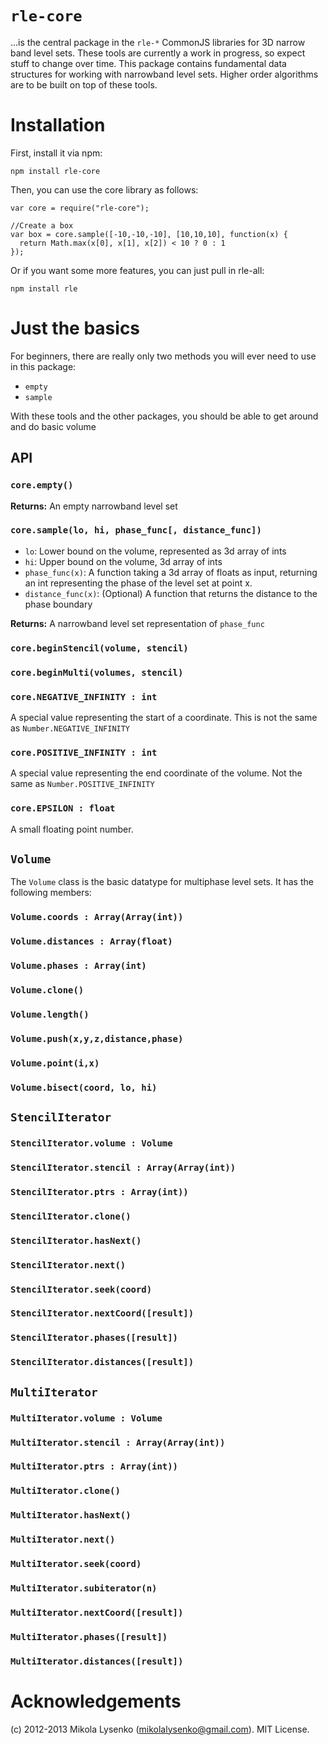 `rle-core`
=========

...is the central package in the `rle-*` CommonJS libraries for 3D narrow band level sets.  These tools are currently a work in progress, so expect stuff to change over time.  This package contains fundamental data structures for working with narrowband level sets. Higher order algorithms are to be built on top of these tools.

Installation
============

First, install it via npm:

    npm install rle-core

Then, you can use the core library as follows:

    var core = require("rle-core");
    
    //Create a box
    var box = core.sample([-10,-10,-10], [10,10,10], function(x) {
      return Math.max(x[0], x[1], x[2]) < 10 ? 0 : 1
    });

Or if you want some more features, you can just pull in rle-all:

    npm install rle



Just the basics
===============

For beginners, there are really only two methods you will ever need to use in this package:

* `empty`
* `sample`

With these tools and the other packages, you should be able to get around and do basic volume

API
----------

### `core.empty()`

**Returns:** An empty narrowband level set

### `core.sample(lo, hi, phase_func[, distance_func])`

* `lo`: Lower bound on the volume, represented as 3d array of ints
* `hi`: Upper bound on the volume, 3d array of ints
* `phase_func(x)`: A function taking a 3d array of floats as input, returning an int representing the phase of the level set at point x.
* `distance_func(x)`: (Optional) A function that returns the distance to the phase boundary

**Returns:** A narrowband level set representation of `phase_func`

### `core.beginStencil(volume, stencil)`


### `core.beginMulti(volumes, stencil)`

### `core.NEGATIVE_INFINITY : int`

A special value representing the start of a coordinate.  This is not the same as `Number.NEGATIVE_INFINITY`

### `core.POSITIVE_INFINITY : int`

A special value representing the end coordinate of the volume.  Not the same as `Number.POSITIVE_INFINITY`

### `core.EPSILON : float`

A small floating point number.

`Volume`
--------
The `Volume` class is the basic datatype for multiphase level sets.  It has the following members:

### `Volume.coords : Array(Array(int))`

### `Volume.distances : Array(float)`

### `Volume.phases : Array(int)`

### `Volume.clone()`

### `Volume.length()`

### `Volume.push(x,y,z,distance,phase)`

### `Volume.point(i,x)`

### `Volume.bisect(coord, lo, hi)`

`StencilIterator`
-----------------

### `StencilIterator.volume : Volume`

### `StencilIterator.stencil : Array(Array(int))`

### `StencilIterator.ptrs : Array(int))`

### `StencilIterator.clone()`

### `StencilIterator.hasNext()`

### `StencilIterator.next()`

### `StencilIterator.seek(coord)`

### `StencilIterator.nextCoord([result])`

### `StencilIterator.phases([result])`

### `StencilIterator.distances([result])`

`MultiIterator`
-----------------

### `MultiIterator.volume : Volume`

### `MultiIterator.stencil : Array(Array(int))`

### `MultiIterator.ptrs : Array(int))`

### `MultiIterator.clone()`

### `MultiIterator.hasNext()`

### `MultiIterator.next()`

### `MultiIterator.seek(coord)`

### `MultiIterator.subiterator(n)`

### `MultiIterator.nextCoord([result])`

### `MultiIterator.phases([result])`

### `MultiIterator.distances([result])`

Acknowledgements
================
(c) 2012-2013 Mikola Lysenko (mikolalysenko@gmail.com).  MIT License.
